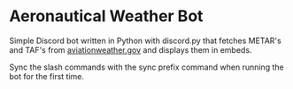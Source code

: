 # Aeronautical Weather Bot
Simple Discord bot written in Python with discord.py that fetches METAR's and TAF's from [aviationweather.gov](https://aviationweather.gov/) and displays them in embeds.

Sync the slash commands with the sync prefix command when running the bot for the first time.